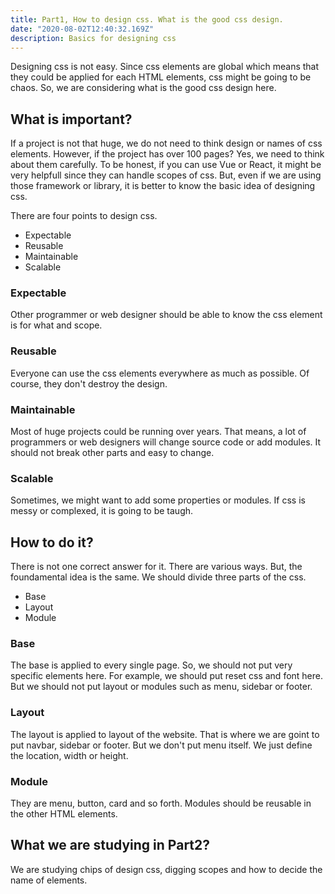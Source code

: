 ```yaml
---
title: Part1, How to design css. What is the good css design.
date: "2020-08-02T12:40:32.169Z"
description: Basics for designing css
---
```


Designing css is not easy. Since css elements are global which means that they could be applied for each HTML elements, css might be going to be chaos. So, we are considering what is the good css design here.

## What is important?

If a project is not that huge, we do not need to think design or names of css elements. However, if the project has over 100 pages?
Yes, we need to think about them carefully. To be honest, if you can use Vue or React, it might be very helpfull since they can handle scopes of css.
But, even if we are using those framework or library, it is better to know the basic idea of designing css.

There are four points to design css.

- Expectable
- Reusable
- Maintainable
- Scalable

### Expectable

Other programmer or web designer should be able to know the css element is for what and scope.

### Reusable

Everyone can use the css elements everywhere as much as possible. Of course, they don't destroy the design.

### Maintainable

Most of huge projects could be running over years. That means, a lot of programmers or web designers will change source code or add modules.
It should not break other parts and easy to change.

### Scalable

Sometimes, we might want to add some properties or modules. If css is messy or complexed, it is going to be taugh.

## How to do it?

There is not one correct answer for it. There are various ways. But, the foundamental idea is the same.
We should divide three parts of the css.

- Base
- Layout
- Module

### Base

The base is applied to every single page. So, we should not put very specific elements here. For example, we should put reset css and font here.
But we should not put layout or modules such as menu, sidebar or footer.

### Layout

The layout is applied to layout of the website. That is where we are goint to put navbar, sidebar or footer. But we don't put menu itself. We just define the location, width or height.

### Module

They are menu, button, card and so forth. Modules should be reusable in the other HTML elements.

## What we are studying in Part2?

We are studying chips of design css, digging scopes and how to decide the name of elements.
